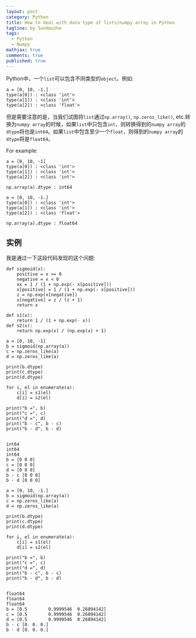 ```yaml
---
layout: post
category: Python
title: How to deal with data type of lists/numpy array in Python
tagline: by SunHaozhe
tags: 
  - Python
  - Numpy 
mathjax: true
comments: true
published: true
---
```


Python中，一个`list`可以包含不同类型的`object`。例如:  
```
a = [0, 10, -1.]
type(a[0]) : <class 'int'>
type(a[1]) : <class 'int'>
type(a[2]) : <class 'float'>
```

但是需要注意的是，当我们试图将`list`通过`np.array()`, `np.zeros_like()`, etc.转换为`numpy array`的时候，如果`list`中只包含`int`，则转换得到的`numpy array`的`dtype`将也是`int64`。如果`list`中包含至少一个`float`，则得到的`numpy array`的`dtype`将是`float64`。

For example:

```
a = [0, 10, -1]
type(a[0]) : <class 'int'>
type(a[1]) : <class 'int'>
type(a[2]) : <class 'int'>

np.array(a).dtype : int64
```

```
a = [0, 10, -1.]
type(a[0]) : <class 'int'>
type(a[1]) : <class 'int'>
type(a[2]) : <class 'float'>

np.array(a).dtype : float64
```

## 实例

我是通过一下这段代码发现的这个问题:

```
def sigmoid(x):
    positive = x >= 0
    negative = x < 0
    xx = 1 / (1 + np.exp(- x[positive]))
    x[positive] = 1 / (1 + np.exp(- x[positive]))
    z = np.exp(x[negative])
    x[negative] = z / (z + 1)
    return x

def s1(x):
    return 1 / (1 + np.exp(- x))
def s2(x):
    return np.exp(x) / (np.exp(x) + 1)
```

```
a = [0, 10, -1]
b = sigmoid(np.array(a))
c = np.zeros_like(a)
d = np.zeros_like(a)

print(b.dtype)
print(c.dtype)
print(d.dtype)

for i, el in enumerate(a):
    c[i] = s1(el)
    d[i] = s2(el)
    
print("b =", b)
print("c =", c)
print("d =", d)
print("b - c", b - c)
print("b - d", b - d)


int64
int64
int64
b = [0 0 0]
c = [0 0 0]
d = [0 0 0]
b - c [0 0 0]
b - d [0 0 0]
```

```
a = [0, 10, -1.]
b = sigmoid(np.array(a))
c = np.zeros_like(a)
d = np.zeros_like(a)

print(b.dtype)
print(c.dtype)
print(d.dtype)

for i, el in enumerate(a):
    c[i] = s1(el)
    d[i] = s2(el)
    
print("b =", b)
print("c =", c)
print("d =", d)
print("b - c", b - c)
print("b - d", b - d)


float64
float64
float64
b = [0.5        0.9999546  0.26894142]
c = [0.5        0.9999546  0.26894142]
d = [0.5        0.9999546  0.26894142]
b - c [0. 0. 0.]
b - d [0. 0. 0.]
```

